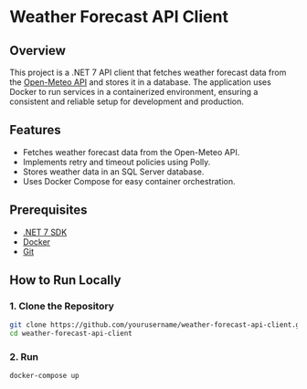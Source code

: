 # Weather Forecast API Client

## Overview

This project is a .NET 7 API client that fetches weather forecast data from the [Open-Meteo API](https://open-meteo.com) and stores it in a database. The application uses Docker to run services in a containerized environment, ensuring a consistent and reliable setup for development and production.

## Features

- Fetches weather forecast data from the Open-Meteo API.
- Implements retry and timeout policies using Polly.
- Stores weather data in an SQL Server database.
- Uses Docker Compose for easy container orchestration.

## Prerequisites

- [.NET 7 SDK](https://dotnet.microsoft.com/download/dotnet/7.0)
- [Docker](https://www.docker.com/)
- [Git](https://git-scm.com/)

## How to Run Locally

### 1. Clone the Repository

```bash
git clone https://github.com/yourusername/weather-forecast-api-client.git
cd weather-forecast-api-client
```

### 2. Run

```bash
docker-compose up
```

